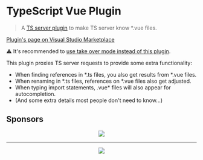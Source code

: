 # TypeScript Vue Plugin

> A [TS server plugin](https://github.com/microsoft/TypeScript/wiki/Writing-a-Language-Service-Plugin) to make TS server know *.vue files.

[Plugin's page on Visual Studio Marketplace](https://marketplace.visualstudio.com/items?itemName=johnsoncodehk.vscode-typescript-vue-plugin)

⚠️ It's recommended to [use take over mode instead of this plugin](https://github.com/johnsoncodehk/volar/discussions/471).

This plugin proxies TS server requests to provide some extra functionality:

- When finding references in *.ts files, you also get results from *.vue files.
- When renaming in *.ts files, references on *.vue files also get adjusted.
- When typing import statements, .vue* files will also appear for autocompletion.
- (And some extra details most people don't need to know...)

## Sponsors

<p align="center">
  <a href="https://cdn.jsdelivr.net/gh/johnsoncodehk/sponsors/company/sponsors.svg">
    <img src="https://cdn.jsdelivr.net/gh/johnsoncodehk/sponsors/company/sponsors.svg"/>
  </a>
</p>

---

<p align="center">
  <a href="https://cdn.jsdelivr.net/gh/johnsoncodehk/sponsors/sponsors.svg">
    <img src="https://cdn.jsdelivr.net/gh/johnsoncodehk/sponsors/sponsors.svg"/>
  </a>
</p>
